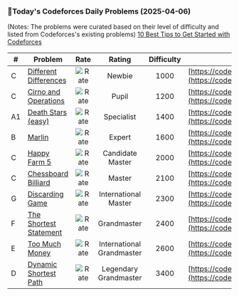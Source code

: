 ### 🌟Today's Codeforces Daily Problems (2025-04-06)
(Notes: The problems were curated based on their level of difficulty and listed from Codeforces's existing problems)
[10 Best Tips to Get Started with Codeforces](https://github.com/ika9810/Codeforces-Daily-Problems/blob/main/10%20Best%20Tips%20to%20Get%20Started%20with%20Codeforces.md)

| # | Problem | Rate| Rating | Difficulty | Contest |
|---| ----- | :--------: | :----------: | :----------: | ---------- |
|C|[Different Differences](https://codeforces.com/contest/1772/problem/C)|![Rate](https://img.shields.io/badge/Newbie-1000-lightgrey)|Newbie|1000|[https://codeforces.com/contest/1772](https://codeforces.com/contest/1772)|
|C|[Cirno and Operations](https://codeforces.com/contest/2062/problem/C)|![Rate](https://img.shields.io/badge/Pupil-1200-brightgreen)|Pupil|1200|[https://codeforces.com/contest/2062](https://codeforces.com/contest/2062)|
|A1|[Death Stars (easy)](https://codeforces.com/contest/958/problem/A1)|![Rate](https://img.shields.io/badge/Specialist-1400-9cf)|Specialist|1400|[https://codeforces.com/contest/958](https://codeforces.com/contest/958)|
|B|[Marlin](https://codeforces.com/contest/980/problem/B)|![Rate](https://img.shields.io/badge/Expert-1600-blue)|Expert|1600|[https://codeforces.com/contest/980](https://codeforces.com/contest/980)|
|C|[Happy Farm 5](https://codeforces.com/contest/50/problem/C)|![Rate](https://img.shields.io/badge/Candidate%20Master-2000-blueviolet)|Candidate Master|2000|[https://codeforces.com/contest/50](https://codeforces.com/contest/50)|
|C|[Chessboard Billiard](https://codeforces.com/contest/74/problem/C)|![Rate](https://img.shields.io/badge/Master-2100-orange)|Master|2100|[https://codeforces.com/contest/74](https://codeforces.com/contest/74)|
|G|[Discarding Game](https://codeforces.com/contest/1250/problem/G)|![Rate](https://img.shields.io/badge/International%20Master-2300-orange)|International Master|2300|[https://codeforces.com/contest/1250](https://codeforces.com/contest/1250)|
|F|[The Shortest Statement](https://codeforces.com/contest/1051/problem/F)|![Rate](https://img.shields.io/badge/Grandmaster-2400-red)|Grandmaster|2400|[https://codeforces.com/contest/1051](https://codeforces.com/contest/1051)|
|E|[Too Much Money](https://codeforces.com/contest/725/problem/E)|![Rate](https://img.shields.io/badge/International%20Grandmaster-2600-red)|International Grandmaster|2600|[https://codeforces.com/contest/725](https://codeforces.com/contest/725)|
|D|[Dynamic Shortest Path](https://codeforces.com/contest/843/problem/D)|![Rate](https://img.shields.io/badge/Legendary%20Grandmaster-3400-red)|Legendary Grandmaster|3400|[https://codeforces.com/contest/843](https://codeforces.com/contest/843)|

